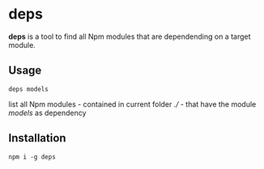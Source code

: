 # deps

**deps** is a tool to find all Npm modules that are dependending on a target module.

## Usage

```
deps models
```

list all Npm modules - contained in current folder *./* - that have the module *models* as dependency

## Installation

```
npm i -g deps
```
